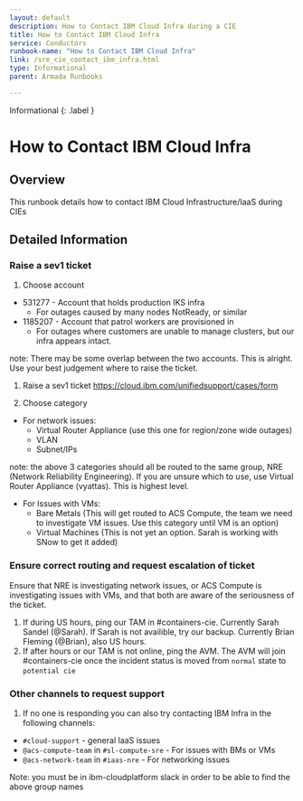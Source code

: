 ```yaml
---
layout: default
description: How to Contact IBM Cloud Infra during a CIE
title: How to Contact IBM Cloud Infra
service: Conductors
runbook-name: "How to Contact IBM Cloud Infra"
link: /sre_cie_contact_ibm_infra.html
type: Informational
parent: Armada Runbooks

---
```


Informational
{: .label }

# How to Contact IBM Cloud Infra

## Overview

This runbook details how to contact IBM Cloud Infrastructure/IaaS during CIEs

## Detailed Information

### Raise a sev1 ticket

1. Choose account
- 531277 - Account that holds production IKS infra
    - For outages caused by many nodes NotReady, or similar
- 1185207 - Account that patrol workers are provisioned in
    - For outages where customers are unable to manage clusters, but our infra appears intact.

note: There may be some overlap between the two accounts. This is alright. Use your best judgement where to raise the ticket.

1. Raise a sev1 ticket https://cloud.ibm.com/unifiedsupport/cases/form

1. Choose category
- For network issues:
    - Virtual Router Appliance (use this one for region/zone wide outages)
    - VLAN
    - Subnet/IPs

note: the above 3 categories should all be routed to the same group, NRE (Network Reliability Engineering). If you are unsure which to use, use Virtual Router Appliance (vyattas). This is highest level.

- For Issues with VMs:
    - Bare Metals (This will get routed to ACS Compute, the team we need to investigate VM issues. Use this category until VM is an option)
    - Virtual Machines (This is not yet an option. Sarah is working with SNow to get it added)

### Ensure correct routing and request escalation of ticket

Ensure that NRE is investigating network issues, or ACS Compute is investigating issues with VMs, and that both are aware of the seriousness of the ticket.
1. If during US hours, ping our TAM in #containers-cie. Currently Sarah Sandel (@Sarah). If Sarah is not availible, try our backup. Currently Brian Fleming (@Brian), also US hours.
2. If after hours or our TAM is not online, ping the AVM. The AVM will join #containers-cie once the incident status is moved from `normal` state to `potential cie`

### Other channels to request support

1. If no one is responding you can also try contacting IBM Infra in the following channels:
- `#cloud-support` - general IaaS issues
- `@acs-compute-team` in `#sl-compute-sre` - For issues with BMs or VMs
- `@acs-network-team` in `#iaas-nre` - For networking issues

Note: you must be in ibm-cloudplatform slack in order to be able to find the above group names
